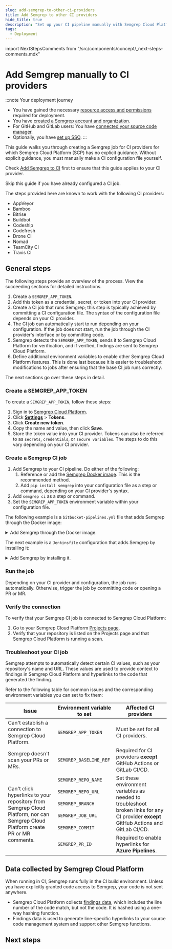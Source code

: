 ```yaml
---
slug: add-semgrep-to-other-ci-providers
title: Add Semgrep to other CI providers
hide_title: true
description: "Set up your CI pipeline manually with Semgrep Cloud Platform for centralized rule and findings management."
tags:
  - Deployment
---
```


import NextStepsComments from "/src/components/concept/_next-steps-comments.mdx"

# Add Semgrep manually to CI providers

:::note Your deployment journey
- You have gained the necessary [resource access and permissions](/deployment/checklist) required for deployment.
- You have [created a Semgrep account and organization](/deployment/create-account-and-orgs). 
- For GitHub and GitLab users: You have [connected your source code manager](/deployment/connect-scm).
- Optionally, you have [set up SSO](/deployment/sso).
:::

This guide walks you through creating a Semgrep job for CI providers for which Semgrep Cloud Platform (SCP) has no explicit guidance. Without explicit guidance, you must manually make a CI configuration file yourself.

Check [<i class="fa-regular fa-file-lines"></i> Add Semgrep to CI](/deployment/add-semgrep-to-ci/#guided-setup-for-ci-providers-in-scp) first to ensure that this guide applies to your CI provider.

Skip this guide if you have already configured a CI job.

The steps provided here are known to work with the following CI providers:

* AppVeyor
* Bamboo
* Bitrise
* Buildbot
* Codeship
* Codefresh
* Drone CI
* Nomad
* TeamCity CI
* Travis CI

## General steps

The following steps provide an overview of the process. View the succeeding sections for detailed instructions.

1. Create a `SEMGREP_APP_TOKEN`.
1. Add this token as a credential, secret, or token into your CI provider.
1. Create a CI job that runs Semgrep; this step is typically achieved by committing a CI configuration file. The syntax of the configuration file depends on your CI provider..
1. The CI job can automatically start to run depending on your configuration. If the job does not start, run the job through the CI provider's interface or by committing code.
1. Semgrep detects the `SEMGREP_APP_TOKEN`, sends it to Semgrep Cloud Platform for verification, and if verified, findings are sent to Semgrep Cloud Platform.
1. Define additional environment variables to enable other Semgrep Cloud Platform features. This is done last because it is easier to troubleshoot modifications to jobs after ensuring that the base CI job runs correctly.

The next sections go over these steps in detail.

### Create a SEMGREP_APP_TOKEN

To create a `SEMGREP_APP_TOKEN`, follow these steps:

1. Sign in to [<i class="fas fa-external-link fa-xs"></i> Semgrep Cloud Platform](https://semgrep.dev/login).
2. Click **[<i class="fa-solid fa-gear"></i> Settings](https://semgrep.dev/orgs/-/settings/tokens)** > **Tokens**.
3. Click **Create new token**.
4. Copy the name and value, then click **Save**.
5. Store the token value into your CI provider. Tokens can also be referred to as `secrets`, `credentials`, or `secure variables`. The steps to do this vary depending on your CI provider.

### Create a Semgrep CI job

1. Add Semgrep to your CI pipeline. Do either of the following:
    1. Reference or add the [Semgrep Docker image](https://hub.docker.com/r/semgrep/semgrep). This is the recommended method.
    2. Add `pip install semgrep` into your configuration file as a step or command, depending on your CI provider's syntax.
2. Add `semgrep ci` as a step or command.
3. Set the `SEMGREP_APP_TOKEN` environment variable within your configuration file.

The following example is a `bitbucket-pipelines.yml` file that adds Semgrep through the Docker image:

<details><summary>Add Semgrep through the Docker image.</summary>

```yaml
image: atlassian/default-image:latest

pipelines:
  default:
    - parallel:
      - step:
        name: 'Run Semgrep scan with current branch'
        deployment: dev
        # Reference the Semgrep Docker image:
        image: semgrep/semgrep
        script:
        # You need to set the token as an environment variable 
        # (see Create a `SEMGREP_APP_TOKEN` section).
          - export $SEMGREP_APP_TOKEN
          # Run semgrep ci:
          - semgrep ci
```

</details>

The next example is a `Jenkinsfile` configuration that adds Semgrep by installing it:

<details><summary>Add Semgrep by installing it.</summary>

```javascript
pipeline {
  agent any
  stages {
    stage('Semgrep-Scan') {
        environment { 
          // You need to set the token as an environment variable 
          // (see Create a `SEMGREP_APP_TOKEN` section).
          SEMGREP_APP_TOKEN = credentials('SEMGREP_APP_TOKEN')
        } 
      steps {
        // Install and run Semgrep:
        sh 'pip3 install semgrep'
        sh 'semgrep ci'
      }
    }
  }
}
```

</details>

### Run the job

Depending on your CI provider and configuration, the job runs automatically. Otherwise, trigger the job by committing code or opening a PR or MR.

### Verify the connection

To verify that your Semgrep CI job is connected to Semgrep Cloud Platform:

1. Go to your Semgrep Cloud Platform [Projects page](https://semgrep.dev/orgs/-/projects).
2. Verify that your repository is listed on the Projects page and that Semgrep Cloud Platform is running a scan.

### Troubleshoot your CI job

Semgrep attempts to automatically detect certain CI values, such as your repository's name and URL. These values are used to provide context to findings in Semgrep Cloud Platform and hyperlinks to the code that generated the finding. 

Refer to the following table for common issues and the corresponding environment variables you can set to fix them:

<table>
<thead>
    <tr>
        <th>Issue</th>
        <th>Environment variable to set</th>
        <th>Affected CI providers</th>
    </tr>
</thead>
<tbody>
    <tr>
        <td>Can't establish a connection to Semgrep Cloud Platform.</td>
        <td><code>SEMGREP_APP_TOKEN</code></td>
        <td>Must be set for all CI providers.</td>
    </tr>
    <tr>
        <td>Semgrep doesn't scan your PRs or MRs.</td>
        <td><code>SEMGREP_BASELINE_REF</code></td>
        <td>Required for CI providers <strong>except</strong> GitHub Actions or GitLab CI/CD.</td>
    </tr>
        <td rowspan="6">Can't click hyperlinks to your repository from Semgrep Cloud Platform, nor can Semgrep Cloud Platform create PR or MR comments.</td>
        <td><code>SEMGREP_REPO_NAME</code></td>
        <td rowspan="5">Set these environment variables as needed to troubleshoot broken links for any CI provider <strong>except</strong> GitHub Actions and GitLab CI/CD.</td>
    <tr>
        <td><code>SEMGREP_REPO_URL</code></td>
    </tr>
    <tr>
        <td><code>SEMGREP_BRANCH</code></td>
    </tr>
    <tr>
        <td><code>SEMGREP_JOB_URL</code></td>
    </tr>
    <tr>
        <td><code>SEMGREP_COMMIT</code></td>
    </tr>
    <tr>
        <td><code>SEMGREP_PR_ID</code></td>
        <td>Required to enable hyperlinks for <strong>Azure Pipelines</strong>.</td>
    </tr>
</tbody>
</table>

## Data collected by Semgrep Cloud Platform

When running in CI, Semgrep runs fully in the CI build environment. Unless you have explicitly granted code access to Semgrep, your code is not sent anywhere.

- Semgrep Cloud Platform collects [findings data](/semgrep-ci/findings-ci/), which includes the line number of the code match, but not the code. It is hashed using a one-way hashing function.
- Findings data is used to generate line-specific hyperlinks to your source code management system and support other Semgrep functions.

## Next steps

<NextStepsComments opening_phrase="Set up diff-aware scanning for"/>
